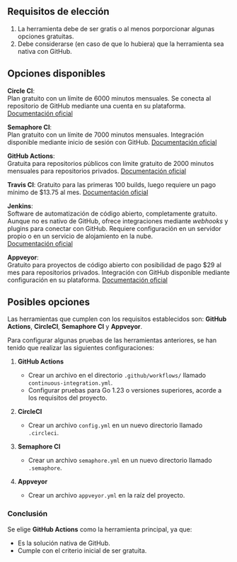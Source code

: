 ## Requisitos de elección 

1. La herramienta debe de ser gratis o al menos porporcionar algunas opciones gratuitas.
2. Debe considerarse (en caso de que lo hubiera) que la herramienta sea nativa con GitHub. 

## Opciones disponibles 
**Circle CI**:    
    Plan gratuito con un límite de 6000 minutos mensuales. Se conecta al repositorio de GitHub mediante una cuenta en su plataforma.
    [Documentación oficial](https://circleci.com/)

**Semaphore CI**:    
    Plan gratuito con un límite de 7000 minutos mensuales. Integración disponible mediante inicio de sesión con GitHub.
    [Documentación oficial](https://semaphoreci.com/)   
    
**GitHub Actions**:    
    Gratuita para repositorios públicos con límite gratuito de 2000 minutos mensuales para repositorios privados.
    [Documentación oficial](https://github.com/features/actions)

**Travis CI**:
    Gratuito para las primeras 100 builds, luego requiere un pago mínimo de $13.75 al mes. 
    [Documentación oficial](https://www.travis-ci.com/)  

**Jenkins**:    
    Software de automatización de código abierto, completamente gratuito. Aunque no es nativo de GitHub, ofrece integraciones mediante *webhooks* y plugins para conectar con GitHub. Requiere configuración en un servidor propio o en un servicio de alojamiento en la nube.  
    [Documentación oficial](https://www.jenkins.io/doc/)

**Appveyor**:    
    Gratuito para proyectos de código abierto con posibilidad de pago $29 al mes para repositorios privados. Integración con GitHub disponible mediante configuración en su plataforma. 
    [Documentación oficial](https://www.appveyor.com/)

## Posibles opciones 

Las herramientas que cumplen con los requisitos establecidos son: **GitHub Actions**, **CircleCI**, **Semaphore CI** y **Appveyor**.  

Para configurar algunas pruebas de las herramientas anteriores, se han tenido que realizar las siguientes configuraciones:

1. **GitHub Actions**  
   - Crear un archivo en el directorio `.github/workflows/` llamado `continuous-integration.yml`.  
   - Configurar pruebas para Go 1.23 o versiones superiores, acorde a los requisitos del proyecto.  

2. **CircleCI**  
   - Crear un archivo `config.yml` en un nuevo directorio llamado `.circleci`.  

3. **Semaphore CI**  
   - Crear un archivo `semaphore.yml` en un nuevo directorio llamado `.semaphore`.

4. **Appveyor**  
   -  Crear un archivo `appveyor.yml` en la raíz del proyecto.  

### Conclusión

Se elige **GitHub Actions** como la herramienta principal, ya que:  
- Es la solución nativa de GitHub.  
- Cumple con el criterio inicial de ser gratuita.